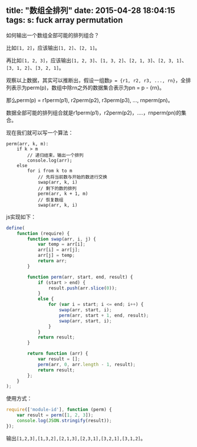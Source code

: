 title: "数组全排列"
date: 2015-04-28 18:04:15
tags:
s: fuck array permutation
---

如何输出一个数组全部可能的排列组合？

比如`[1, 2]`，应该输出`[1, 2]`、`[2, 1]`。

再比如`[1, 2, 3]`，应该输出`[1, 2, 3]`、`[1, 3, 2]`、`[2, 1, 3]`、`[2, 3, 1]`、`[3, 1, 2]`、`[3, 2, 1]`。

观察以上数据，其实可以推断出，假设一组数`p = {r1, r2, r3, ..., rn}`，全排列表示为perm(p)，数组中除rn之外的数据集合表示为pn = p - {rn}。

那么perm(p) = r1perm(p1), r2perm(p2), r3perm(p3), ..., rnperm(pn)。

数据全部可能的排列组合就是r1perm(p1)，r2perm(p2)，....，rnperm(pn)的集合。

<!-- more -->

现在我们就可以写一个算法：

```text
perm(arr, k, m):
    if k > m
        // 递归结束，输出一个排列
        console.log(arr);
    else
        for i from k to m
            // 先将当前数与开始的数进行交换
            swap(arr, k, i)
            // 剩下的数的排列
            perm(arr, k + 1, m)
            // 恢复数组
            swap(arr, k, i)
```

js实现如下：

```javascript
define(
    function (require) {
        function swap(arr, i, j) {
            var temp = arr[i];
            arr[i] = arr[j];
            arr[j] = temp;
            return arr;
        }

        function perm(arr, start, end, result) {
            if (start > end) {
                result.push(arr.slice(0));
            }
            else {
                for (var i = start; i <= end; i++) {
                    swap(arr, start, i);
                    perm(arr, start + 1, end, result);
                    swap(arr, start, i);
                }
            }
            return result;
        }

        return function (arr) {
            var result = [];
            perm(arr, 0, arr.length - 1, result);
            return result;
        };
    }
);

```

使用方式：

```javascript
require(['module-id'], function (perm) {
    var result = perm([1, 2, 3]);
    console.log(JSON.stringify(result));
});
```

输出`[1,2,3],[1,3,2],[2,1,3],[2,3,1],[3,2,1],[3,1,2]`。


